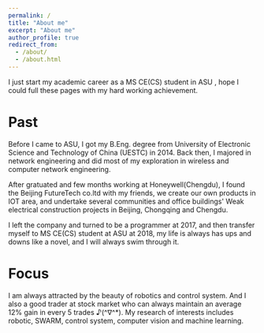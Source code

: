 ```yaml
---
permalink: /
title: "About me"
excerpt: "About me"
author_profile: true
redirect_from: 
  - /about/
  - /about.html
---
```


I just start my academic career as a MS CE(CS) student in ASU , hope I could full these pages with my hard working achievement.

Past
======
Before I came to ASU, I got my B.Eng. degree from University of Electronic Science and Technology of China (UESTC) in 2014. Back then, I majored in network engineering and did most of my exploration in wireless and computer network engineering. 

After gratuated and few months working at Honeywell(Chengdu), I found the Beijing FutureTech co.ltd with my friends, we create our own products in IOT area, and undertake several communities and office buildings' Weak electrical construction projects in Beijing, Chongqing and Chengdu.

I left the company and turned to be a programmer at 2017, and then transfer myself to MS CE(CS) student at ASU at 2018, my life is always has ups and downs like a novel, and I will always swim through it.

Focus
======
I am always attracted by the beauty of robotics and control system. And I also a good trader at stock market who can always maintain an average 12% gain in every 5 trades ♪(^∇^*). My research of interests includes robotic, SWARM, control system, computer vision and machine learning. 
